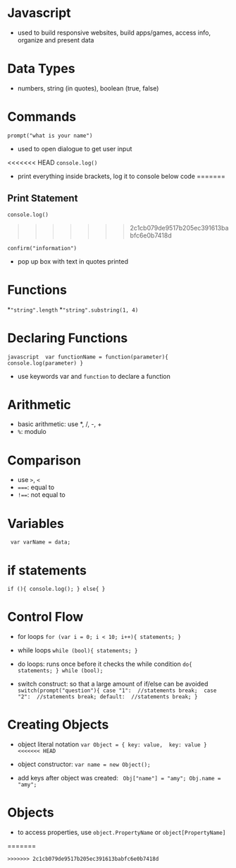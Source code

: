 # Javascript 

* used to build responsive websites, build apps/games, access info, organize and present data 

# Data Types 
* numbers, string (in quotes), boolean (true, false)

# Commands
`prompt("what is your name")`
* used to open dialogue to get user input

<<<<<<< HEAD
`console.log()`
* print everything inside brackets, log it to console below code
=======
## Print Statement
```console.log()```
>>>>>>> 2c1cb079de9517b205ec391613babfc6e0b7418d

`confirm("information")`
* pop up box with text in quotes printed 

# Functions 
*`"string".length`
*`"string".substring(1, 4)`

# Declaring Functions 
``javascript 
var functionName = function(parameter){
		console.log(parameter)
}
``
* use keywords var and `function` to declare a function

# Arithmetic 
* basic arithmetic: use *, /, -, +
* `%`: modulo 

# Comparison 
* use `>`, `<` 
* `===`: equal to
* `!==`: not equal to 

# Variables 
` var varName = data;`

# if statements 
``if (){
		console.log();
}
else{
}``

# Control Flow
* for loops 
``
for (var i = 0; i < 10; i++){
    statements;
}
``

* while loops
``
while (bool){
    statements;
}
``
* do loops: runs once before it checks the while condition
``do{
    statements;
} while (bool); 
``

* switch construct: so that a large amount of if/else can be avoided 
``
switch(prompt("question"){
case "1": 
    //statements
    break; 
case "2": 
    //statements
    break;
default: 
    //statements
    break;
}
``

# Creating Objects
* object literal notation
``var Object = {
    key: value, 
    key: value
}
<<<<<<< HEAD
``

* object constructor: `var name = new Object();`
* add keys after object was created: 
`` 
Obj["name"] = "amy";
Obj.name = "amy";
``

# Objects 
* to access properties, use `object.PropertyName` or `object[PropertyName]`




=======
```
>>>>>>> 2c1cb079de9517b205ec391613babfc6e0b7418d
